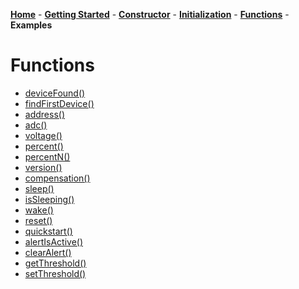[**Home**](https://porrey.github.io/max1704x) -
[**Getting Started**](https://porrey.github.io/max1704x/getting-started) -
[**Constructor**](https://porrey.github.io/max1704x/constructor) -
[**Initialization**](https://porrey.github.io/max1704x/initialization) -
[**Functions**](https://porrey.github.io/max1704x/functions) -
**Examples**
# Functions
* [deviceFound()](https://porrey.github.io/max1704x/functions/deviceFound)
* [findFirstDevice()](https://porrey.github.io/max1704x/functions/findFirstDevice)
* [address()](https://porrey.github.io/max1704x/functions/address)
* [adc()](https://porrey.github.io/max1704x/functions/adc)
* [voltage()](https://porrey.github.io/max1704x/functions/voltage)
* [percent()](https://porrey.github.io/max1704x/functions/percent)
* [percentN()](https://porrey.github.io/max1704x/functions/percentN)
* [version()](https://porrey.github.io/max1704x/functions/version)
* [compensation()](https://porrey.github.io/max1704x/functions/compensation)
* [sleep()](https://porrey.github.io/max1704x/functions/sleep)
* [isSleeping()](https://porrey.github.io/max1704x/functions/isSleeping)
* [wake()](https://porrey.github.io/max1704x/functions/wake)
* [reset()](https://porrey.github.io/max1704x/functions/reset)
* [quickstart()](https://porrey.github.io/max1704x/functions/quickstart)
* [alertIsActive()](https://porrey.github.io/max1704x/functions/alertIsActive)
* [clearAlert()](https://porrey.github.io/max1704x/functions/clearAlert)
* [getThreshold()](https://porrey.github.io/max1704x/functions/getThreshold)
* [setThreshold()](https://porrey.github.io/max1704x/functions/setThreshold)